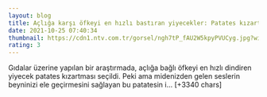 ```yaml
--- 
layout: blog
title: Açlığa karşı öfkeyi en hızlı bastıran yiyecekler: Patates kızartması zirvede
date: 2021-10-25 07:40:34
thumbnail: https://cdn1.ntv.com.tr/gorsel/ngh7tP_fAU2W5kpyPVUCyg.jpg?width=1080&mode=crop&scale=both
rating: 3
---
```

Gıdalar üzerine yapılan bir araştırmada, açlığa bağlı öfkeyi en hızlı dindiren yiyecek patates kızartması seçildi. Peki ama midenizden gelen seslerin beyninizi ele geçirmesini sağlayan bu patatesin i… [+3340 chars]